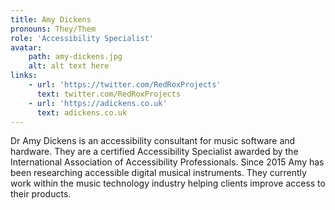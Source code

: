 ```yaml
---
title: Amy Dickens
pronouns: They/Them
role: 'Accessibility Specialist'
avatar:
    path: amy-dickens.jpg
    alt: alt text here
links:
    - url: 'https://twitter.com/RedRoxProjects'
      text: twitter.com/RedRoxProjects
    - url: 'https://adickens.co.uk'
      text: adickens.co.uk
---
```


Dr Amy Dickens is an accessibility consultant for music software and hardware. They are a certified Accessibility Specialist awarded by the International Association of Accessibility Professionals. Since 2015 Amy has been researching accessible digital musical instruments. They currently work within the music technology industry helping clients improve access to their products.
